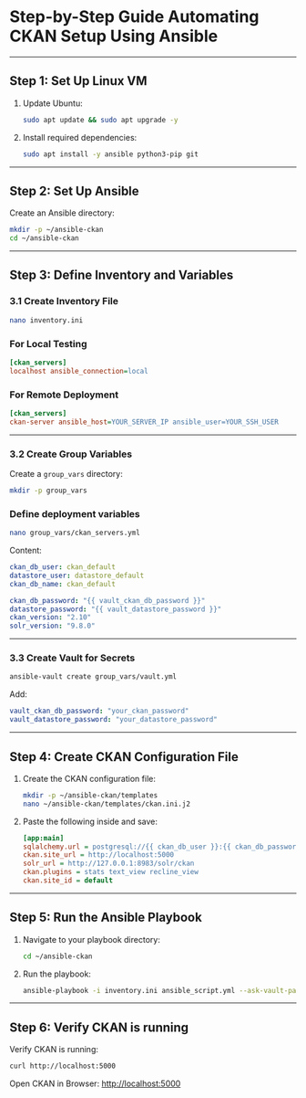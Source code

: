 # Step-by-Step Guide Automating CKAN Setup Using Ansible

---

## Step 1: Set Up Linux VM

1. Update Ubuntu:

   ```bash
   sudo apt update && sudo apt upgrade -y
   ```

1. Install required dependencies:

   ```bash
   sudo apt install -y ansible python3-pip git
   ```

---

## Step 2: Set Up Ansible

  Create an Ansible directory:

   ```bash
   mkdir -p ~/ansible-ckan
   cd ~/ansible-ckan
   ```

---

## Step 3: Define Inventory and Variables

### 3.1 Create Inventory File

```bash
nano inventory.ini
```

### For Local Testing

```ini
[ckan_servers]
localhost ansible_connection=local
```

### For Remote Deployment

```ini
[ckan_servers]
ckan-server ansible_host=YOUR_SERVER_IP ansible_user=YOUR_SSH_USER
```

---

### 3.2 Create Group Variables

Create a `group_vars` directory:

```bash
mkdir -p group_vars
```

### Define deployment variables

```bash
nano group_vars/ckan_servers.yml
```

Content:

```yaml
ckan_db_user: ckan_default
datastore_user: datastore_default
ckan_db_name: ckan_default

ckan_db_password: "{{ vault_ckan_db_password }}"
datastore_password: "{{ vault_datastore_password }}"
ckan_version: "2.10"
solr_version: "9.8.0"
```

---

### 3.3 Create Vault for Secrets

```bash
ansible-vault create group_vars/vault.yml
```

Add:

```yaml
vault_ckan_db_password: "your_ckan_password"
vault_datastore_password: "your_datastore_password"
```

---

## Step 4: Create CKAN Configuration File

1. Create the CKAN configuration file:

   ```bash
   mkdir -p ~/ansible-ckan/templates
   nano ~/ansible-ckan/templates/ckan.ini.j2
   ```

1. Paste the following inside and save:

   ```ini
   [app:main]
   sqlalchemy.url = postgresql://{{ ckan_db_user }}:{{ ckan_db_password }}@localhost/{{ ckan_db_name }}
   ckan.site_url = http://localhost:5000
   solr_url = http://127.0.0.1:8983/solr/ckan
   ckan.plugins = stats text_view recline_view
   ckan.site_id = default
   ```

---

## Step 5: Run the Ansible Playbook

1. Navigate to your playbook directory:

   ```bash
   cd ~/ansible-ckan
   ```

1. Run the playbook:

   ```bash
   ansible-playbook -i inventory.ini ansible_script.yml --ask-vault-pass
   ```

---

## Step 6: Verify CKAN is running

  Verify CKAN is running:

   ```bash
   curl http://localhost:5000
   ```

  Open CKAN in Browser:
  <http://localhost:5000>
